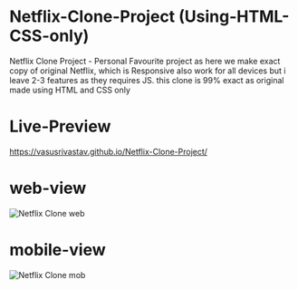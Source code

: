 # Netflix-Clone-Project (Using-HTML-CSS-only)
Netflix Clone Project - Personal Favourite project as here we make exact copy of original Netflix, which is Responsive also work for all devices but i leave 2-3 features as they requires JS. this clone is 99% exact as original made using HTML and CSS only  
# Live-Preview
https://vasusrivastav.github.io/Netflix-Clone-Project/
# web-view
![Netflix Clone web](https://github.com/VasuSrivastav/Netflix-Clone-Project/assets/115205203/9e7297c8-8e37-49c0-b1b0-01e8e5804c16)
# mobile-view
![Netflix Clone mob](https://github.com/VasuSrivastav/Netflix-Clone-Project/assets/115205203/265734f8-9fbb-4749-8804-214ca64f9d6e)
